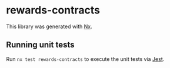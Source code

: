 # rewards-contracts

This library was generated with [Nx](https://nx.dev).

## Running unit tests

Run `nx test rewards-contracts` to execute the unit tests via [Jest](https://jestjs.io).
